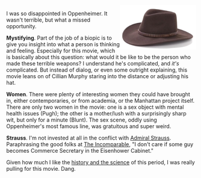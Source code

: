 <!--
.. title: Oppenheimer -- A Miss
.. slug: oppenheimer
.. date: 2024-02-19 13:20:00 UTC-08:00
.. tags: Media
.. category:
.. link: 
.. description: 
.. type: text
-->

<img style="float:right" class="postimage" src="/f/stetson.png" alt="Stetson Hat" width=40%>

I was so disappointed in Oppenheimer. It wasn't terrible, but what
a missed opportunity.

**Mystifying**. Part of the job of a biopic is to give you insight
into what a person is thinking and feeling. Especially for this
movie, which is basically about this question: what would it be
like to be the person who made these terrible weapons?  I understand
he's complicated, and _it's_ complicated.  But instead of dialog,
or even some outright explaining, this movie leans on of Cillian
Murphy staring into the distance or adjusting his hat.

**Women**. There were plenty of interesting women they could have
brought in, either contemporaries, or from academia, or the
Manhattan project itself. There are only two women in the movie:
one is a sex object with mental health issues (Pugh); the other is
a mother/lush with a surprisingly sharp wit, but only for a minute
(Blunt). The sex scene, oddly using Oppenheimer's most famous line,
was gratuitous and super weird.

**Strauss**. I'm not invested at all in the conflict with [Admiral
Strauss][s]. Paraphrasing the good folks at [The Incomparable][i], "I
don't care if some guy becomes Commerce Secretary in the Eisenhower
Cabinet."

Given how much I like the [history and the science][m] of this
period, I was really pulling for this movie. Dang.

[i]: https://www.theincomparable.com/theincomparable/703/
[m]: https://www.amazon.com/Making-Atomic-Bomb-Richard-Rhodes/dp/1451677618
[s]: https://en.wikipedia.org/wiki/Lewis_Strauss